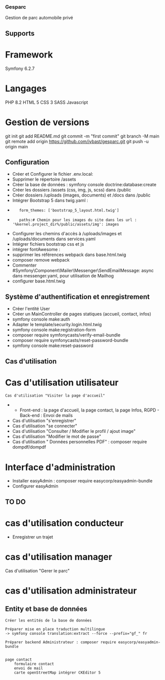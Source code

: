 ### Gesparc
Gestion de parc automobile privé
## Supports
# Framework
Symfony 6.2.7
# Langages
PHP 8.2 HTML 5 CSS 3 SASS Javascript
# Gestion de versions
git init 
git add README.md 
git commit -m "first commit" 
git branch -M main 
git remote add origin https://github.com/jybast/gesparc.git 
git push -u origin main

## Configuration
*    Créer et Configurer le fichier .env.local:
*    Supprimer le répertoire /assets
*    Créer la base de données : symfony console doctrine:database:create
*    Créer les dossiers /assets (css, img, js, scss) dans /public
*    Créer dossiers /uploads (images, documents) et /docs dans /public
*    Intégrer Bootstrap 5 dans twig.yaml : 
*        form_themes: ['bootstrap_5_layout.html.twig']
*        paths:# Chemin pour les images du site dans les url : '%kernel.project_dir%/public/assets/img': images
*    Configurer les chemins d'accès à /uploads/images et /uploads/documents dans services.yaml
*    Intégrer fichiers bootstrap css et js
*    intégrer fontAwesome : <script src="https://kit.fontawesome.com/88d4e45bc1.js" crossorigin="anonymous"></script>    
*    supprimer les références webpack dans base.html.twig
*    composer remove webpack
*    Commenter  #Symfony\Component\Mailer\Messenger\SendEmailMessage: async dans messenger.yaml, pour utilisation de Mailhog
*    configurer base.html.twig

## Système d'authentification et enregistrement
*    Créer l'entité User
*    Créer un MainController de pages statiques (accueil, contact, infos)
*    symfony console make:auth
*    Adapter le template/security.login.html.twig 
*    symfony console make:registration-form
*    composer require symfonycasts/verify-email-bundle
*    composer require symfonycasts/reset-password-bundle
*    symfony console make:reset-password

## Cas d'utilisation
# Cas d'utilisation utilisateur
    Cas d'utilisation "Visiter la page d'accueil"
*    - Front-end : la page d'accueil, la page contact, la page Infos, RGPD
    - Back-end : Envoi de mails
*    Cas d'utilisation "s'enregistrer"
*    Cas d'utilisation "se connecter"
*    Cas d'utilisation "Consulter / Modifier le profil / ajout image"
*    Cas d'utilisation "Modifier le mot de passe"
*    Cas d'utilisation " Données personnelles PDF" : composer require dompdf/dompdf

# Interface d'administration
* Installer easyAdmin : composer require easycorp/easyadmin-bundle
* Configurer easyAdmin

## TO DO
# cas d'utilisation conducteur
* Enregistrer un trajet
# cas d'utilisation manager
Cas d'utilisation "Gerer le parc"
# cas d'utilisation administrateur



## Entity et base de données
    Créer les entités de la base de données
    
    Préparer mise en place traduction multilingue
    -> symfony console translation:extract --force --prefix="gf_" fr

    Préparer backend Administrateur : composer require easycorp/easyadmin-bundle
    
    
    page contact
        formulaire contact
        envoi de mail
        carte openStreetMap intégrer CKEditor 5
